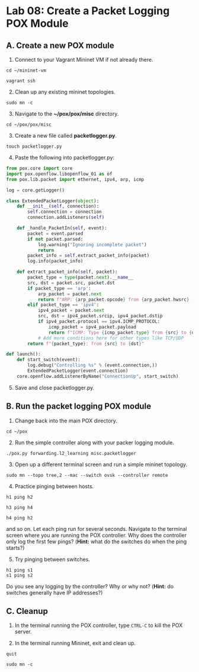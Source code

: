 # Lab 08: Create a Packet Logging POX Module

## A. Create a new POX module

1. Connect to your Vagrant Mininet VM if not already there.

```
cd ~/mininet-vm
```
```
vagrant ssh
```

2. Clean up any existing mininet topologies.

```
sudo mn -c
```

3. Navigate to the **~/pox/pox/misc** directory.

```
cd ~/pox/pox/misc
```

3. Create a new file called **packetlogger.py**.

```
touch packetlogger.py
```
4. Paste the following into packetlogger.py:

```python
from pox.core import core
import pox.openflow.libopenflow_01 as of
from pox.lib.packet import ethernet, ipv4, arp, icmp

log = core.getLogger()

class ExtendedPacketLogger(object):
    def __init__(self, connection):
        self.connection = connection
        connection.addListeners(self)

    def _handle_PacketIn(self, event):
        packet = event.parsed
        if not packet.parsed:
            log.warning("Ignoring incomplete packet")
            return
        packet_info = self.extract_packet_info(packet)
        log.info(packet_info)

    def extract_packet_info(self, packet):
        packet_type = type(packet.next).__name__
        src, dst = packet.src, packet.dst
        if packet_type == 'arp':
            arp_packet = packet.next
            return f"ARP: {arp_packet.opcode} from {arp_packet.hwsrc} ({arp_packet.protosrc}) to {arp_packet.hwdst} ({arp_packet.protodst})"
        elif packet_type == 'ipv4':
            ipv4_packet = packet.next
            src, dst = ipv4_packet.srcip, ipv4_packet.dstip
            if ipv4_packet.protocol == ipv4.ICMP_PROTOCOL:
                icmp_packet = ipv4_packet.payload
                return f"ICMP: Type {icmp_packet.type} from {src} to {dst}"
            # Add more conditions here for other types like TCP/UDP
        return f"{packet_type}: from {src} to {dst}"

def launch():
    def start_switch(event):
        log.debug("Controlling %s" % (event.connection,))
        ExtendedPacketLogger(event.connection)
    core.openflow.addListenerByName("ConnectionUp", start_switch)
```

5. Save and close packetlogger.py.

## B. Run the packet logging POX module

1. Change back into the main POX directory.

```
cd ~/pox
```

2. Run the simple controller along with your packer logging module.

```
./pox.py forwarding.l2_learning misc.packetlogger
```

3. Open up a different terminal screen and run a simple mininet topology.

```
sudo mn --topo tree,2 --mac --switch ovsk --controller remote
```

4. Practice pinging between hosts.

```
h1 ping h2
```
```
h3 ping h4
```
```
h4 ping h2
```

and so on. Let each ping run for several seconds. Navigate to the terminal screen where you are running the POX controller. Why does the controller only log the first few pings? (**Hint:** what do the switches do when the ping starts?)

5. Try pinging between switches.

```
h1 ping s1
s1 ping s2
```

Do you see any logging by the controller? Why or why not? (**Hint:** do switches generally have IP addresses?)

## C. Cleanup

1. In the terminal running the POX controller, type `CTRL-C` to kill the POX server.

2. In the terminal running Mininet, exit and clean up.

```
quit
```
```
sudo mn -c
```
